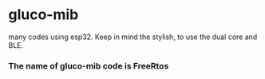 # gluco-mib
many codes using esp32. Keep in mind the stylish, to use the dual core and BLE.

### The name of gluco-mib code is FreeRtos
